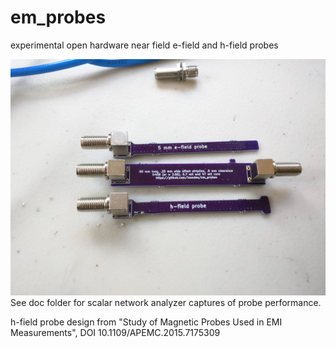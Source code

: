 # em_probes
experimental open hardware near field e-field and h-field probes

![picture of modules](./doc/probes.jpg)
See doc folder for scalar network analyzer captures of probe performance.

h-field probe design from "Study of Magnetic Probes Used in EMI Measurements", DOI 10.1109/APEMC.2015.7175309


